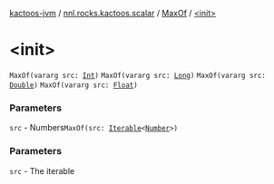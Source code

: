 [kactoos-jvm](../../index.md) / [nnl.rocks.kactoos.scalar](../index.md) / [MaxOf](index.md) / [&lt;init&gt;](./-init-.md)

# &lt;init&gt;

`MaxOf(vararg src: `[`Int`](https://kotlinlang.org/api/latest/jvm/stdlib/kotlin/-int/index.html)`)`
`MaxOf(vararg src: `[`Long`](https://kotlinlang.org/api/latest/jvm/stdlib/kotlin/-long/index.html)`)`
`MaxOf(vararg src: `[`Double`](https://kotlinlang.org/api/latest/jvm/stdlib/kotlin/-double/index.html)`)`
`MaxOf(vararg src: `[`Float`](https://kotlinlang.org/api/latest/jvm/stdlib/kotlin/-float/index.html)`)`

### Parameters

`src` - Numbers`MaxOf(src: `[`Iterable`](https://kotlinlang.org/api/latest/jvm/stdlib/kotlin.collections/-iterable/index.html)`<`[`Number`](https://kotlinlang.org/api/latest/jvm/stdlib/kotlin/-number/index.html)`>)`

### Parameters

`src` - The iterable